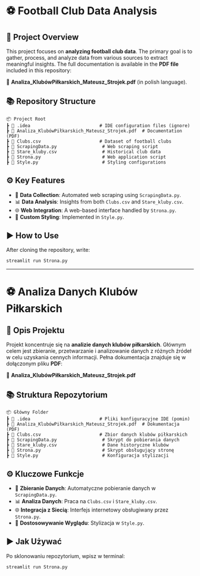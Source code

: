 # ⚽ Football Club Data Analysis

## 📄 Project Overview
This project focuses on **analyzing football club data**. The primary goal is to gather, process, and analyze data from various sources to extract meaningful insights. The full documentation is available in the **PDF file** included in this repository:

📄 **Analiza_KlubówPiłkarskich_Mateusz_Strojek.pdf** (in polish language).

## 📚 Repository Structure
```
📦 Project Root
┣ 📂 .idea                          # IDE configuration files (ignore)
┣ 📜 Analiza_KlubówPiłkarskich_Mateusz_Strojek.pdf  # Documentation (PDF)
┣ 📜 Clubs.csv                      # Dataset of football clubs
┣ 📜 ScrapingData.py                 # Web scraping script
┣ 📜 Stare_kluby.csv                 # Historical club data
┣ 📜 Strona.py                       # Web application script
┣ 📜 Style.py                        # Styling configurations
```

## ⚙️ Key Features
- 🔎 **Data Collection**: Automated web scraping using `ScrapingData.py`.
- 📊 **Data Analysis**: Insights from both `Clubs.csv` and `Stare_kluby.csv`.
- 🌐 **Web Integration**: A web-based interface handled by `Strona.py`.
- 🔧 **Custom Styling**: Implemented in `Style.py`.

## ▶️ How to Use
After cloning the repository, write:
```sh
streamlit run Strona.py
```

---

# ⚽ Analiza Danych Klubów Piłkarskich

## 📄 Opis Projektu
Projekt koncentruje się na **analizie danych klubów piłkarskich**. Głównym celem jest zbieranie, przetwarzanie i analizowanie danych z różnych źródeł w celu uzyskania cennych informacji. Pełna dokumentacja znajduje się w dołączonym pliku **PDF**:

📄 **Analiza_KlubówPiłkarskich_Mateusz_Strojek.pdf**

## 📚 Struktura Repozytorium
```
📦 Główny Folder
┣ 📂 .idea                          # Pliki konfiguracyjne IDE (pomin)
┣ 📜 Analiza_KlubówPiłkarskich_Mateusz_Strojek.pdf  # Dokumentacja (PDF)
┣ 📜 Clubs.csv                      # Zbior danych klubów piłkarskich
┣ 📜 ScrapingData.py                 # Skrypt do pobierania danych
┣ 📜 Stare_kluby.csv                 # Dane historyczne klubów
┣ 📜 Strona.py                       # Skrypt obsługujący stronę
┣ 📜 Style.py                        # Konfiguracja stylizacji
```

## ⚙️ Kluczowe Funkcje
- 🔎 **Zbieranie Danych**: Automatyczne pobieranie danych w `ScrapingData.py`.
- 📊 **Analiza Danych**: Praca na `Clubs.csv` i `Stare_kluby.csv`.
- 🌐 **Integracja z Siecią**: Interfejs internetowy obsługiwany przez `Strona.py`.
- 🔧 **Dostosowywanie Wyglądu**: Stylizacja w `Style.py`.

## ▶️ Jak Używać
Po sklonowaniu repozytorium, wpisz w terminal:
```sh
streamlit run Strona.py
```


